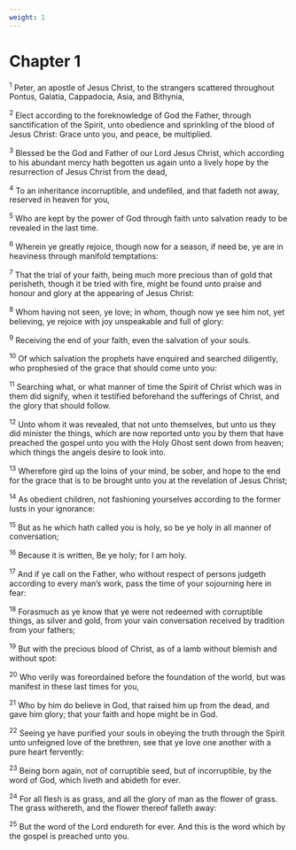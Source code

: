 ```yaml
---
weight: 1
---
```


# Chapter 1

<sup>1</sup> Peter, an apostle of Jesus Christ, to the strangers scattered throughout Pontus, Galatia, Cappadocia, Asia, and Bithynia, 

<sup>2</sup> Elect according to the foreknowledge of God the Father, through sanctification of the Spirit, unto obedience and sprinkling of the blood of Jesus Christ: Grace unto you, and peace, be multiplied. 

<sup>3</sup> Blessed be the God and Father of our Lord Jesus Christ, which according to his abundant mercy hath begotten us again unto a lively hope by the resurrection of Jesus Christ from the dead, 

<sup>4</sup> To an inheritance incorruptible, and undefiled, and that fadeth not away, reserved in heaven for you, 

<sup>5</sup> Who are kept by the power of God through faith unto salvation ready to be revealed in the last time. 

<sup>6</sup> Wherein ye greatly rejoice, though now for a season, if need be, ye are in heaviness through manifold temptations: 

<sup>7</sup> That the trial of your faith, being much more precious than of gold that perisheth, though it be tried with fire, might be found unto praise and honour and glory at the appearing of Jesus Christ: 

<sup>8</sup> Whom having not seen, ye love; in whom, though now ye see him not, yet believing, ye rejoice with joy unspeakable and full of glory: 

<sup>9</sup> Receiving the end of your faith, even the salvation of your souls. 

<sup>10</sup> Of which salvation the prophets have enquired and searched diligently, who prophesied of the grace that should come unto you: 

<sup>11</sup> Searching what, or what manner of time the Spirit of Christ which was in them did signify, when it testified beforehand the sufferings of Christ, and the glory that should follow. 

<sup>12</sup> Unto whom it was revealed, that not unto themselves, but unto us they did minister the things, which are now reported unto you by them that have preached the gospel unto you with the Holy Ghost sent down from heaven; which things the angels desire to look into. 

<sup>13</sup> Wherefore gird up the loins of your mind, be sober, and hope to the end for the grace that is to be brought unto you at the revelation of Jesus Christ; 

<sup>14</sup> As obedient children, not fashioning yourselves according to the former lusts in your ignorance: 

<sup>15</sup> But as he which hath called you is holy, so be ye holy in all manner of conversation; 

<sup>16</sup> Because it is written, Be ye holy; for I am holy. 

<sup>17</sup> And if ye call on the Father, who without respect of persons judgeth according to every man’s work, pass the time of your sojourning here in fear: 

<sup>18</sup> Forasmuch as ye know that ye were not redeemed with corruptible things, as silver and gold, from your vain conversation received by tradition from your fathers; 

<sup>19</sup> But with the precious blood of Christ, as of a lamb without blemish and without spot: 

<sup>20</sup> Who verily was foreordained before the foundation of the world, but was manifest in these last times for you, 

<sup>21</sup> Who by him do believe in God, that raised him up from the dead, and gave him glory; that your faith and hope might be in God. 

<sup>22</sup> Seeing ye have purified your souls in obeying the truth through the Spirit unto unfeigned love of the brethren, see that ye love one another with a pure heart fervently: 

<sup>23</sup> Being born again, not of corruptible seed, but of incorruptible, by the word of God, which liveth and abideth for ever. 

<sup>24</sup> For all flesh is as grass, and all the glory of man as the flower of grass. The grass withereth, and the flower thereof falleth away: 

<sup>25</sup> But the word of the Lord endureth for ever. And this is the word which by the gospel is preached unto you. 


